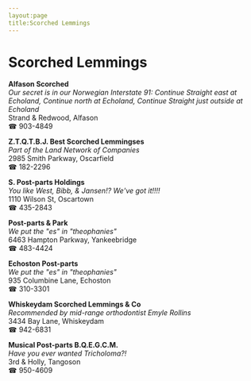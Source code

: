 ```yaml
---
layout:page
title:Scorched Lemmings
---
```

# Scorched Lemmings

**Alfason Scorched**  
_Our secret is in our Norwegian 
Interstate 91: Continue Straight east at Echoland, Continue north at Echoland, Continue Straight just outside at Echoland_  
Strand & Redwood, Alfason  
☎ 903-4849



**Z.T.Q.T.B.J. Best Scorched Lemmingses**  
_Part of the Land Network of Companies_  
2985 Smith Parkway, Oscarfield  
☎ 182-2296



**S. Post-parts Holdings**  
_You like West, Bibb, & Jansen!? We've got it!!!!_  
1110 Wilson St, Oscartown  
☎ 435-2843



**Post-parts & Park**  
_We put the "es" in "theophanies"_  
6463 Hampton Parkway, Yankeebridge  
☎ 483-4424



**Echoston Post-parts**  
_We put the "es" in "theophanies"_  
935 Columbine Lane, Echoston  
☎ 310-3301



**Whiskeydam Scorched Lemmings & Co**  
_Recommended by mid-range orthodontist Emyle Rollins_  
3434 Bay Lane, Whiskeydam  
☎ 942-6831



**Musical Post-parts B.Q.E.G.C.M.**  
_Have you ever wanted Tricholoma?!_  
3rd & Holly, Tangoson  
☎ 950-4609



